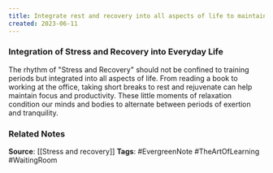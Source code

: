 ```yaml
---
title: Integrate rest and recovery into all aspects of life to maintain focus and productivity
created: 2023-06-11
---
```


### Integration of Stress and Recovery into Everyday Life
The rhythm of "Stress and Recovery" should not be confined to training periods but integrated into all aspects of life. From reading a book to working at the office, taking short breaks to rest and rejuvenate can help maintain focus and productivity. These little moments of relaxation condition our minds and bodies to alternate between periods of exertion and tranquility.

### Related Notes
**Source**: [[Stress and recovery]]
**Tags**: #EvergreenNote #TheArtOfLearning  #WaitingRoom 
